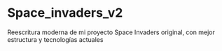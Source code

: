 # Space_invaders_v2
Reescritura moderna de mi proyecto Space Invaders original, con mejor estructura y tecnologías actuales
